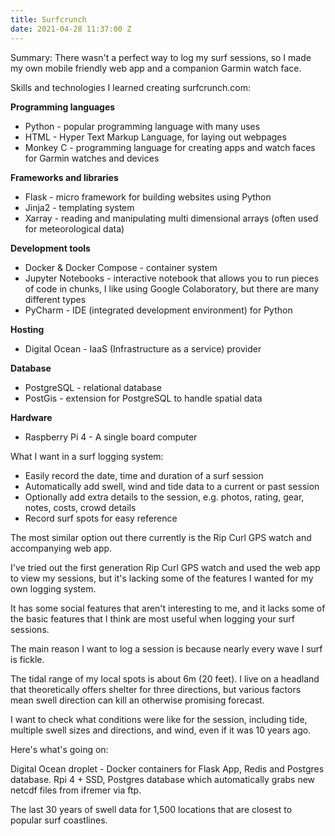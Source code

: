 ```yaml
---
title: Surfcrunch
date: 2021-04-28 11:37:00 Z
---
```


Summary: There wasn't a perfect way to log my surf sessions, so I made my own mobile friendly web app and a companion Garmin watch face.

Skills and technologies I learned creating surfcrunch.com:

**Programming languages**
* Python - popular programming language with many uses
* HTML - Hyper Text Markup Language, for laying out webpages
* Monkey C - programming language for creating apps and watch faces for Garmin watches and devices

**Frameworks and libraries**
* Flask - micro framework for building websites using Python
* Jinja2 - templating system
* Xarray - reading and manipulating multi dimensional arrays (often used for meteorological data)

**Development tools**
* Docker & Docker Compose - container system
* Jupyter Notebooks - interactive notebook that allows you to run pieces of code in chunks, I like using Google Colaboratory, but there are many different types
* PyCharm - IDE (integrated development environment) for Python

**Hosting**
* Digital Ocean - IaaS (Infrastructure as a service) provider

**Database**
* PostgreSQL - relational database
* PostGis - extension for PostgreSQL to handle spatial data

**Hardware**
* Raspberry Pi 4 - A single board computer


What I want in a surf logging system:

* Easily record the date, time and duration of a surf session
* Automatically add swell, wind and tide data to a current or past session
* Optionally add extra details to the session, e.g. photos, rating, gear, notes, costs, crowd details
* Record surf spots for easy reference

The most similar option out there currently is the Rip Curl GPS watch and accompanying web app.

I've tried out the first generation Rip Curl GPS watch and used the web app to view my sessions, but it's lacking some of the features I wanted for my own logging system.

It has some social features that aren't interesting to me, and it lacks some of the basic features that I think are most useful when logging your surf sessions.

The main reason I want to log a session is because nearly every wave I surf is fickle.

The tidal range of my local spots is about 6m (20 feet). I live on a headland that theoretically offers shelter for three directions, but various factors mean swell direction can kill an otherwise promising forecast.

I want to check what conditions were like for the session, including tide, multiple swell sizes and directions, and wind, even if it was 10 years ago.

Here's what's going on:

Digital Ocean droplet - Docker containers for Flask App, Redis and Postgres database.
Rpi 4 + SSD, Postgres database which automatically grabs new netcdf files from ifremer via ftp.

The last 30 years of swell data for 1,500 locations that are closest to popular surf coastlines.



